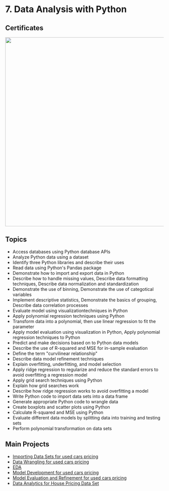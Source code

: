 # 7. Data Analysis with Python

## Certificates 
<p aligh="middle">
  <a href="https://coursera.org/share/7358964fb579408a53037c29720649c7"><img src="https://github.com/imjustha/IBM_DataScienceProfessional_Certificate/assets/76855473/309f3794-aba0-4046-853e-36c7c3daf9c9" height="600"></a>


## Topics
- Access databases using Python database APIs
- Analyze Python data using a dataset
- Identify three Python libraries and describe their uses
- Read data using Python's Pandas package
- Demonstrate how to import and export data in Python
- Describe how to handle missing values, Describe data formatting techniques, Describe data normalization and standardization
- Demonstrate the use of binning, Demonstrate the use of categotical variables
- Implement descriptive statistics, Demonstrate the basics of grouping, Describe data correlation processes
- Evaluate model using visualizationtechniques in Python
- Apply polynomial regression techniques using Python
- Transform data into a polynomial, then use linear regression to fit the parameter
- Apply model evaluation using visualization in Python, Apply polynomial regression techniques to Python
- Predict and make decisions based on to Python data models
- Describe the use of R-squared and MSE for in-sample evaluation
- Define the term "curvilinear relationship"
- Describe data model refinement techniques
- Explain overfitting, underfitting, and model selection
- Apply ridge regression to regularize and reduce the standard errors to avoid overfitting a regression model
- Apply grid search techniques using Python
- Explain how grid searches work
- Describe how ridge regression works to avoid overfitting a model
- Write Python code to import data sets into a data frame
- Generate appropriate Python code to wrangle data
- Create boxplots and scatter plots using Python
- Calculate R-squared and MSE using Python
- Evaluate different data models by splitting data into training and testing sets
- Perform polynomial transformation on data sets
  
## Main Projects
- [Importing Data Sets for used cars pricing](https://github.com/imjustha/IBM_DataScienceProfessional_Certificate/tree/main/07.%20Data%20Analysis%20with%20Python/01.%20Importing%20Data%20Sets)
- [Data Wrangling for used cars pricing](https://github.com/imjustha/IBM_DataScienceProfessional_Certificate/blob/main/07.%20Data%20Analysis%20with%20Python/02.%20Data%20Wrangling/Data%20Wrangling%20-%20Used%20Cars%20Pricing.ipynb)
- [EDA](https://github.com/imjustha/IBM_DataScienceProfessional_Certificate/blob/main/07.%20Data%20Analysis%20with%20Python/03.%20Exploratory%20Data%20Analysis/Exploratory%20Data%20Analysis%20-%20Used%20Car%20Pricing.ipynb)
- [Model Development for used cars pricing](https://github.com/imjustha/IBM_DataScienceProfessional_Certificate/blob/main/07.%20Data%20Analysis%20with%20Python/04.%20Model%20Development/Model%20Development%20-%20Used%20Car%20Pricing.ipynb)
- [Model Evaluation and Refinement for used cars pricing](https://github.com/imjustha/IBM_DataScienceProfessional_Certificate/blob/main/07.%20Data%20Analysis%20with%20Python/05.%20Model%20Evaluation%20and%20Refinement/Model%20Evaluation%20and%20Refinement%20-%20Used%20Cars%20Pricing.ipynb)
- [Data Analytics for House Pricing Data Set](https://github.com/imjustha/IBM_DataScienceProfessional_Certificate/blob/main/07.%20Data%20Analysis%20with%20Python/06.%20Final%20Assignment/Data%20Analytics%20for%20House%20Pricing%20Data%20Set.ipynb)



